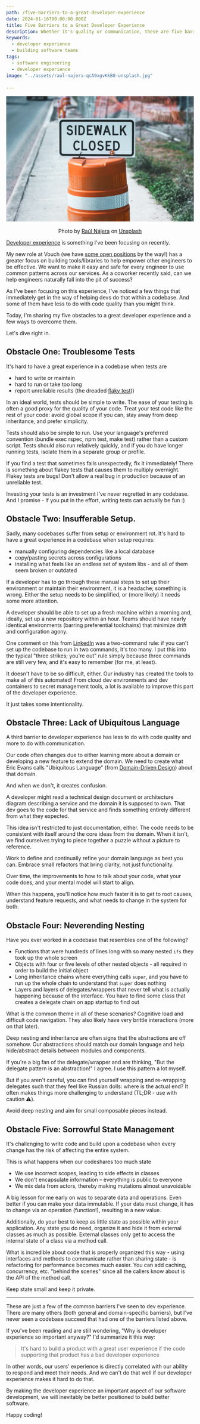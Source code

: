 ```yaml
---
path: /five-barriers-to-a-great-developer-experience
date: 2024-01-16T00:00:00.000Z
title: Five Barriers to a Great Developer Experience
description: Whether it's quality or communication, these are five barriers that is keeping your team from having a great developer experience with your codebase.
keywords:
  - developer experience
  - building software teams
tags:
  - software engineering
  - developer experience
image: "../assets/raul-najera-qcA9xgvKkB8-unsplash.jpg"

---
```


<center>

![](../assets/raul-najera-qcA9xgvKkB8-unsplash.jpg)

<span class="credit">

Photo by <a href="https://unsplash.com/@reinf?utm_content=creditCopyText&utm_medium=referral&utm_source=unsplash">Raúl Nájera</a> on <a href="https://unsplash.com/photos/sidewalk-closed-signage-qcA9xgvKkB8?utm_content=creditCopyText&utm_medium=referral&utm_source=unsplash">Unsplash</a>

</span>
  
</center>

[Developer experience](https://dangoslen.me/blog/improving-the-developer-experience/) is something I've been focusing on recently. 

My new role at Vouch (we have [some open positions](https://www.vouch.us/careers) by the way!) has a greater focus on building tools/libraries to help empower other engineers to be effective. We want to make it easy and safe for every engineer to use common patterns across our services. As a coworker recently said, can we help engineers naturally fall into the pit of success?

As I've been focusing on this experience, I've noticed a few things that immediately get in the way of helping devs do that within a codebase. And some of them have less to do with code quality than you might think.

Today, I'm sharing my five obstacles to a great developer experience and a few ways to overcome them. 

Let's dive right in.

## Obstacle One: Troublesome Tests

It's hard to have a great experience in a codebase when tests are
* hard to write or maintain
* hard to run or take too long
* report unreliable results (the dreaded [flaky test](https://circleci.com/blog/reducing-flaky-test-failures/)))

In an ideal world, tests should be simple to write. The ease of your testing is often a good proxy for the quality of your code. Treat your test code like the rest of your code: avoid global scope if you can, stay away from deep inheritance, and prefer simplicity.

Tests should also be simple to run. Use your language's preferred convention (bundle exec rspec, npm test, make test) rather than a custom script. Tests should also run relatively quickly, and if you do have longer running tests, isolate them in a separate group or profile. 

If you find a test that sometimes fails unexpectedly, fix it immediately! There is something about flakey tests that causes them to multiply overnight. Flakey tests are bugs! Don't allow a real bug in production because of an unreliable test. 

Investing your tests is an investment I've never regretted in any codebase. And I promise - if you put in the effort, writing tests can actually be fun :) 

## Obstacle Two: Insufferable Setup.

Sadly, many codebases suffer from setup or environment rot. It's hard to have a great experience in a codebase when setup requires:
* manually configuring dependencies like a local database
* copy/pasting secrets across configurations
* installing what feels like an endless set of system libs - and all of them seem broken or outdated

If a developer has to go through these manual steps to set up their environment or maintain their environment, it is a headache; something is wrong. Either the setup needs to be simplified, or (more likely) it needs some more attention.

A developer should be able to set up a fresh machine within a morning and, ideally, set up a new repository within an hour. Teams should have nearly identical environments (barring preferential toolchains) that minimize drift and configuration agony. 

One comment on this from [LinkedIn](https://www.linkedin.com/feed/update/urn:li:activity:7150645369524088833?commentUrn=urn%3Ali%3Acomment%3A%28activity%3A7150645369524088833%2C7150660281625411584%29&dashCommentUrn=urn%3Ali%3Afsd_comment%3A%287150660281625411584%2Curn%3Ali%3Aactivity%3A7150645369524088833%29) was a two-command rule: if you can't set up the codebase to run in two commands, it's too many. I put this into the typical "three strikes; you're out" rule simply because three commands are still very few, and it's easy to remember (for me, at least).

It doesn't have to be so difficult, either. Our industry has created the tools to make all of this automated! From cloud dev environments and dev containers to secret management tools, a lot is available to improve this part of the developer experience.

It just takes some intentionality. 

## Obstacle Three: Lack of Ubiquitous Language

A third barrier to developer experience has less to do with code quality and more to do with communication. 

Our code often changes due to either learning more about a domain or developing a new feature to extend the domain. We need to create what Eric Evans calls "Ubiquitous Language" (from [Domain-Driven Design](https://www.goodreads.com/book/show/179133.Domain_Driven_Design)) about that domain.

And when we don't, it creates confusion.

A developer might read a technical design document or architecture diagram describing a service and the domain it is supposed to own. That dev goes to the code for that service and finds something entirely different from what they expected.

This idea isn't restricted to just documentation, either. The code needs to be consistent with itself around the core ideas from the domain. When it isn't, we find ourselves trying to piece together a puzzle without a picture to reference.

Work to define and continually refine your domain language as best you can. Embrace small refactors that bring clarity, not just functionality.

Over time, the improvements to how to talk about your code, what your code does, and your mental model will start to align. 

When this happens, you'll notice how much faster it is to get to root causes, understand feature requests, and what needs to change in the system for both.

## Obstacle Four: Neverending Nesting

Have you ever worked in a codebase that resembles one of the following?
* Functions that were hundreds of lines long with so many nested `ifs` they took up the whole screen
* Objects with four or five levels of other nested objects - all required in order to build the initial object
* Long inheritance chains where everything calls `super`, and you have to run up the whole chain to understand that `super` does nothing
* Layers and layers of delegates/wrappers that never tell what is actually happening because of the interface. You have to find some class that creates a delegate chain on app startup to find out

What is the common theme in all of these scenarios? Cognitive load and difficult code navigation. They also likely have very brittle interactions (more on that later). 

Deep nesting and inheritance are often signs that the abstractions are off somehow. Our abstractions should match our domain language and help hide/abstract details between modules and components. 

If you're a big fan of the delegate/wrapper and are thinking, "But the delegate pattern is an abstraction!" I agree. I use this pattern a lot myself.

But if you aren't careful, you can find yourself wrapping and re-wrapping delegates such that they feel like Russian dolls: where is the actual end? It often makes things more challenging to understand (TL;DR - use with caution ⚠️).

Avoid deep nesting and aim for small composable pieces instead.

## Obstacle Five: Sorrowful State Management

It's challenging to write code and build upon a codebase when every change has the risk of affecting the entire system.

This is what happens when our codeshares too much state
* We use incorrect scopes, leading to side effects in classes
* We don't encapsulate information – everything is public to everyone
* We mix data from actors, thereby making mutations almost unavoidable

A big lesson for me early on was to separate data and operations. Even better if you can make your data immutable. If your data must change, it has to change via an operation (function!), resulting in a new value. 

Additionally, do your best to keep as little state as possible within your application. Any state you do need, organize it and hide it from external classes as much as possible. External classes only get to access the internal state of a class via a method call.

What is incredible about code that is properly organized this way - using interfaces and methods to communicate rather than sharing state - is refactoring for performance becomes much easier. You can add caching, concurrency, etc. "behind the scenes" since all the callers know about is the API of the method call.

Keep state small and keep it private.

---

These are just a few of the common barriers I've seen to dev experience. There are many others (both general and domain-specific barriers), but I've never seen a codebase succeed that had one of the barriers listed above.

If you've been reading and are still wondering, "Why is developer experience so important anyway?" I'd summarize it this way:

> It's hard to build a product with a great user experience if the code supporting that product has a bad developer experience

In other words, our users' experience is directly correlated with our ability to respond and meet their needs. And we can't do that well if our developer experience makes it hard to do that. 

By making the developer experience an important aspect of our software development, we will inevitably be better positioned to build better software.

Happy coding!